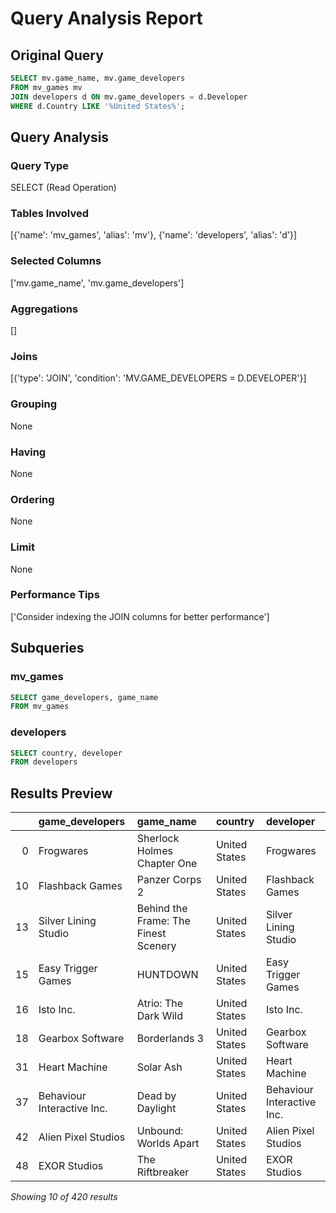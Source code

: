 # Query Analysis Report

## Original Query
```sql
SELECT mv.game_name, mv.game_developers
FROM mv_games mv
JOIN developers d ON mv.game_developers = d.Developer
WHERE d.Country LIKE '%United States%';
```

## Query Analysis

### Query Type
SELECT (Read Operation)

### Tables Involved
[{'name': 'mv_games', 'alias': 'mv'}, {'name': 'developers', 'alias': 'd'}]

### Selected Columns
['mv.game_name', 'mv.game_developers']

### Aggregations
[]

### Joins
[{'type': 'JOIN', 'condition': 'MV.GAME_DEVELOPERS = D.DEVELOPER'}]

### Grouping
None

### Having
None

### Ordering
None

### Limit
None

### Performance Tips
['Consider indexing the JOIN columns for better performance']

## Subqueries

### mv_games
```sql
SELECT game_developers, game_name
FROM mv_games
```

### developers
```sql
SELECT country, developer
FROM developers
```

## Results Preview
|    | game_developers            | game_name                            | country       | developer                  |
|---:|:---------------------------|:-------------------------------------|:--------------|:---------------------------|
|  0 | Frogwares                  | Sherlock Holmes Chapter One          | United States | Frogwares                  |
| 10 | Flashback Games            | Panzer Corps 2                       | United States | Flashback Games            |
| 13 | Silver Lining Studio       | Behind the Frame: The Finest Scenery | United States | Silver Lining Studio       |
| 15 | Easy Trigger Games         | HUNTDOWN                             | United States | Easy Trigger Games         |
| 16 | Isto Inc.                  | Atrio: The Dark Wild                 | United States | Isto Inc.                  |
| 18 | Gearbox Software           | Borderlands 3                        | United States | Gearbox Software           |
| 31 | Heart Machine              | Solar Ash                            | United States | Heart Machine              |
| 37 | Behaviour Interactive Inc. | Dead by Daylight                     | United States | Behaviour Interactive Inc. |
| 42 | Alien Pixel Studios        | Unbound: Worlds Apart                | United States | Alien Pixel Studios        |
| 48 | EXOR Studios               | The Riftbreaker                      | United States | EXOR Studios               |

*Showing 10 of 420 results*
